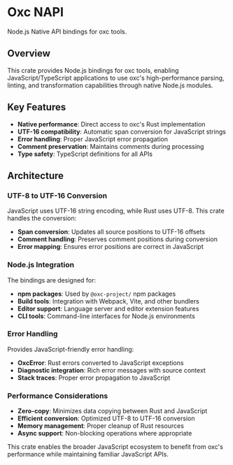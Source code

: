 # Oxc NAPI

Node.js Native API bindings for oxc tools.

## Overview

This crate provides Node.js bindings for oxc tools, enabling JavaScript/TypeScript applications to use oxc's high-performance parsing, linting, and transformation capabilities through native Node.js modules.

## Key Features

- **Native performance**: Direct access to oxc's Rust implementation
- **UTF-16 compatibility**: Automatic span conversion for JavaScript strings
- **Error handling**: Proper JavaScript error propagation
- **Comment preservation**: Maintains comments during processing
- **Type safety**: TypeScript definitions for all APIs

## Architecture

### UTF-8 to UTF-16 Conversion

JavaScript uses UTF-16 string encoding, while Rust uses UTF-8. This crate handles the conversion:

- **Span conversion**: Updates all source positions to UTF-16 offsets
- **Comment handling**: Preserves comment positions during conversion
- **Error mapping**: Ensures error positions are correct in JavaScript

### Node.js Integration

The bindings are designed for:

- **npm packages**: Used by `@oxc-project/` npm packages
- **Build tools**: Integration with Webpack, Vite, and other bundlers
- **Editor support**: Language server and editor extension features
- **CLI tools**: Command-line interfaces for Node.js environments

### Error Handling

Provides JavaScript-friendly error handling:

- **OxcError**: Rust errors converted to JavaScript exceptions
- **Diagnostic integration**: Rich error messages with source context
- **Stack traces**: Proper error propagation to JavaScript

### Performance Considerations

- **Zero-copy**: Minimizes data copying between Rust and JavaScript
- **Efficient conversion**: Optimized UTF-8 to UTF-16 conversion
- **Memory management**: Proper cleanup of Rust resources
- **Async support**: Non-blocking operations where appropriate

This crate enables the broader JavaScript ecosystem to benefit from oxc's performance while maintaining familiar JavaScript APIs.
